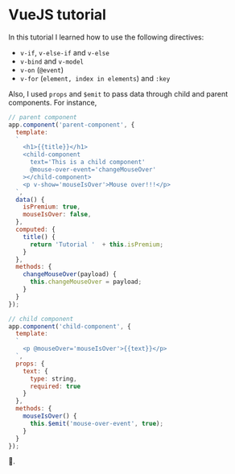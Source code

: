 # VueJS tutorial

In this tutorial I learned how to use the following directives:

- `v-if`, `v-else-if` and `v-else`
- `v-bind` and `v-model`
- `v-on` (`@event`)
- `v-for` (`element, index in elements`) and `:key`

Also, I used `props` and `$emit` to pass data through child and parent components. For instance,

```js
// parent component
app.component('parent-component', {
  template:
  `
    <h1>{{title}}</h1>
    <child-component
      text='This is a child component'
      @mouse-over-event='changeMouseOver'
    ></child-component>
    <p v-show='mouseIsOver'>Mouse over!!!</p>
  `,
  data() {
    isPremium: true,
    mouseIsOver: false,
  },
  computed: {
    title() {
      return 'Tutorial '  + this.isPremium; 
    }
  },
  methods: {
    changeMouseOver(payload) {
      this.changeMouseOver = payload;
    }
  }
});
```

```js
// child component
app.component('child-component', {
  template:
  `
    <p @mouseOver='mouseIsOver'>{{text}}</p>
  `,
  props: {
    text: {
      type: string,
      required: true
    }
  },
  methods: {
    mouseIsOver() {
      this.$emit('mouse-over-event', true);
    }
  }
});

```

💚.
